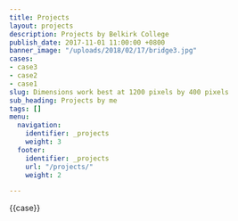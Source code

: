 ```yaml
---
title: Projects
layout: projects
description: Projects by Belkirk College
publish_date: 2017-11-01 11:00:00 +0800
banner_image: "/uploads/2018/02/17/bridge3.jpg"
cases:
- case3
- case2
- case1
slug: Dimensions work best at 1200 pixels by 400 pixels
sub_heading: Projects by me
tags: []
menu:
  navigation:
    identifier: _projects
    weight: 3
  footer:
    identifier: _projects
    url: "/projects/"
    weight: 2

---
```

{{case}}
